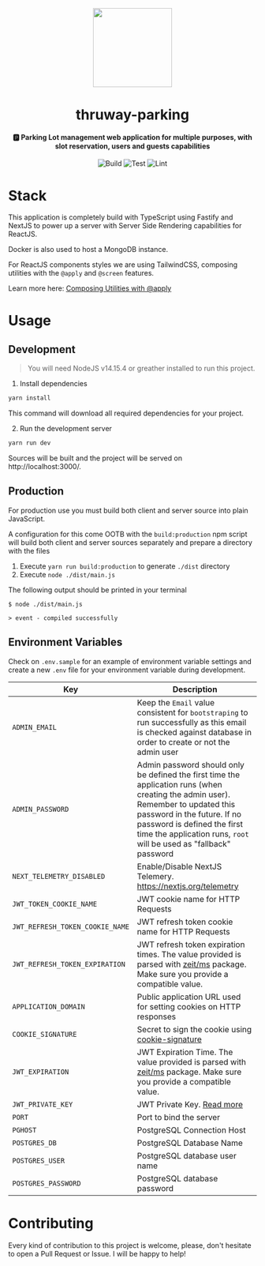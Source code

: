 <div align="center">
  <img src="./docs/logo.png" height="160" width="160" />
  <h1>thruway-parking</h1>
  <h4 align="center">
    🅿️ Parking Lot management web application for multiple purposes, with slot
    reservation, users and guests capabilities
  </h4>
</div>

<div align="center">

![Build](https://github.com/EstebanBorai/thruway-parking/workflows/build/badge.svg)
![Test](https://github.com/EstebanBorai/thruway-parking/workflows/test/badge.svg)
![Lint](https://github.com/EstebanBorai/thruway-parking/workflows/lint/badge.svg)

</div>

# Stack

This application is completely build with TypeScript using Fastify and NextJS
to power up a server with Server Side Rendering capabilities for ReactJS.

Docker is also used to host a MongoDB instance.

For ReactJS components styles we are using TailwindCSS, composing utilities
with the `@apply` and `@screen` features.

Learn more here: [Composing Utilities with @apply](https://v1.tailwindcss.com/course/composing-utilities-with-apply)

# Usage

## Development

> You will need NodeJS v14.15.4 or greather installed to run this project.

1. Install dependencies

```bash
yarn install
```

This command will download all required dependencies for your project.

2. Run the development server

```bash
yarn run dev
```

Sources will be built and the project will be served on http://localhost:3000/.

## Production

For production use you must build both client and server source into plain
JavaScript.

A configuration for this come OOTB with the `build:production` npm script
will build both client and server sources separately and prepare a directory
with the files

1. Execute `yarn run build:production` to generate `./dist` directory
2. Execute `node ./dist/main.js`

The following output should be printed in your terminal

```log
$ node ./dist/main.js

> event - compiled successfully
```

## Environment Variables

Check on `.env.sample` for an example of environment variable settings and
create a new `.env` file for your environment variable during development.

| Key                             | Description                                                                                                                                                                                                                                                          |
| ------------------------------- | -------------------------------------------------------------------------------------------------------------------------------------------------------------------------------------------------------------------------------------------------------------------- |
| `ADMIN_EMAIL`                   | Keep the `Email` value consistent for `bootstraping` to run successfully as this email is checked against database in order to create or not the admin user                                                                                                          |
| `ADMIN_PASSWORD`                | Admin password should only be defined the first time the application runs (when creating the admin user). Remember to updated this password in the future. If no password is defined the first time the application runs, `root` will be used as "fallback" password |
| `NEXT_TELEMETRY_DISABLED`       | Enable/Disable NextJS Telemery. https://nextjs.org/telemetry                                                                                                                                                                                                         |
| `JWT_TOKEN_COOKIE_NAME`         | JWT cookie name for HTTP Requests                                                                                                                                                                                                                                    |
| `JWT_REFRESH_TOKEN_COOKIE_NAME` | JWT refresh token cookie name for HTTP Requests                                                                                                                                                                                                                      |
| `JWT_REFRESH_TOKEN_EXPIRATION`  | JWT refresh token expiration times. The value provided is parsed with [zeit/ms](https://github.com/vercel/ms#examples) package. Make sure you provide a compatible value.                                                                                            |
| `APPLICATION_DOMAIN`            | Public application URL used for setting cookies on HTTP responses                                                                                                                                                                                                    |
| `COOKIE_SIGNATURE`              | Secret to sign the cookie using [cookie-signature](https://www.npmjs.com/package/cookie-signature)                                                                                                                                                                   |
| `JWT_EXPIRATION`                | JWT Expiration Time. The value provided is parsed with [zeit/ms](https://github.com/vercel/ms#examples) package. Make sure you provide a compatible value.                                                                                                           |
| `JWT_PRIVATE_KEY`               | JWT Private Key. [Read more](https://jwt.io/introduction/)                                                                                                                                                                                                           |
| `PORT`                          | Port to bind the server                                                                                                                                                                                                                                              |
| `PGHOST`                        | PostgreSQL Connection Host                                                                                                                                                                                                                                           |
| `POSTGRES_DB`                   | PostgreSQL Database Name                                                                                                                                                                                                                                             |
| `POSTGRES_USER`                 | PostgreSQL database user name                                                                                                                                                                                                                                        |
| `POSTGRES_PASSWORD`             | PostgreSQL database password                                                                                                                                                                                                                                         |

# Contributing

Every kind of contribution to this project is welcome, please, don't hesitate
to open a Pull Request or Issue. I will be happy to help!
